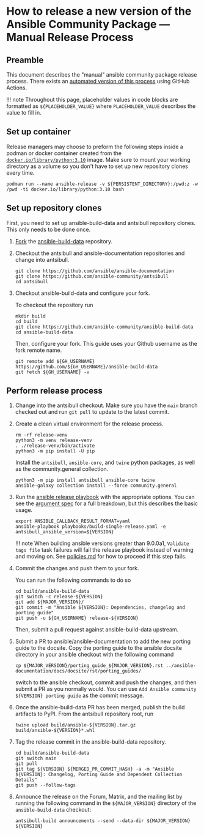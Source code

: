 # How to release a new version of the Ansible Community Package — Manual Release Process

## Preamble

This document describes the "manual" ansible community package release process.
There exists an [automated version of this process](automated-process.md) using GitHub Actions.

!!! note
    Throughout this page, placeholder values in code blocks are formatted as
    `${PLACEHOLDER_VALUE}` where `PLACEHOLDER_VALUE` describes the value to fill in.


## Set up container

Release managers may choose to preform the following steps inside a podman or
docker container created from the [`docker.io/library/python:3.10`][container]
image.
Make sure to mount your working directory as a volume so you don't have to set
up new repository clones every time.

```
podman run --name ansible-release -v ${PERSISTENT_DIRECTORY}:/pwd:z -w /pwd -ti docker.io/library/python:3.10 bash
```


## Set up repository clones

First, you need to set up ansible-build-data and antsibull repository clones.
This only needs to be done once.

1. [Fork][abd-fork] the [ansible-build-data] repository.

2. Checkout the antsibull and ansible-documentation repositories
   and change into antsibull.

    ```
    git clone https://github.com/ansible/ansible-documentation
    git clone https://github.com/ansible-community/antsibull
    cd antsibull
    ```

3. Checkout ansible-build-data and configure your fork.

    To checkout the repository run

    ```
    mkdir build
    cd build
    git clone https://github.com/ansible-community/ansible-build-data
    cd ansible-build-data
    ```

    Then, configure your fork.
    This guide uses your Github username as the fork remote name.

    ```
    git remote add ${GH_USERNAME} https://github.com/${GH_USERNAME}/ansible-build-data
    git fetch ${GH_USERNAME} -v
    ```

## Perform release process

1. Change into the antsibull checkout.
   Make sure you have the `main` branch checked out
   and run `git pull` to update to the latest commit.

2. Create a clean virtual environment for the release process.

    ```
    rm -rf release-venv
    python3 -m venv release-venv
    . ./release-venv/bin/activate
    python3 -m pip install -U pip
    ```

    Install the `antsibull`, `ansible-core`, and `twine` python packages,
    as well as the community.general collection.

    ```
    python3 -m pip install antsibull ansible-core twine
    ansible-galaxy collection install --force community.general
    ```

3. Run the [ansible release playbook][release-playbook]
   with the appropriate options.
   You can see the [argument spec][release-playbook-args]
   for a full breakdown, but this describes the basic usage.

    ```
    export ANSIBLE_CALLBACK_RESULT_FORMAT=yaml
    ansible-playbook playbooks/build-single-release.yaml -e antsibull_ansible_version=${VERSION}
    ```

    !!! note
        When building ansible versions greater than 9.0.0a1,
        `Validate tags file` task failures will fail the release playbook instead
        of warning and moving on.
        See [policies.md][tagging-enforcement] for how to proceed if this step fails.

4. Commit the changes and push them to your fork.

    You can run the following commands to do so

    ```
    cd build/ansible-build-data
    git switch -c release-${VERSION}
    git add ${MAJOR_VERSION}/
    git commit -m "Ansible ${VERSION}: Dependencies, changelog and porting guide"
    git push -u ${GH_USERNAME} release-${VERSION}
    ```

    Then, submit a pull request against ansible-build-data upstream.

5. Submit a PR to ansible/ansible-documentation to add the new porting guide to the docsite.
   Copy the porting guide to the ansible docsite directory
   in your ansible checkout with the following command

    ```
    cp ${MAJOR_VERSION}/porting_guide_${MAJOR_VERSION}.rst ../ansible-documentation/docs/docsite/rst/porting_guides/
    ```

    switch to the ansible checkout,
    commit and push the changes,
    and then submit a PR as you normally would.
    You can use `Add Ansible community ${VERSION} porting guide` as the commit message.

6. Once the ansible-build-data PR has been merged,
   publish the build artifacts to PyPI.
   From the antsibull repository root, run

    ```
    twine upload build/ansible-${VERSION}.tar.gz build/ansible-${VERSION}*.whl
    ```

7. Tag the release commit in the ansible-build-data repository.

    ```
    cd build/ansible-build-data
    git switch main
    git pull
    git tag ${VERSION} ${MERGED_PR_COMMIT_HASH} -a -m "Ansible ${VERSION}: Changelog, Porting Guide and Dependent Collection Details"
    git push --follow-tags
    ```

8. Announce the release on the Forum, Matrix, and the mailing list by running the following command in the `${MAJOR_VERSION}` directory of the `ansible-build-data` checkout:
    ```
    antsibull-build announcements --send --data-dir ${MAJOR_VERSION} ${VERSION}
    ```

[container]: https://hub.docker.com/_/python
[abd-fork]: https://github.com/ansible-community/ansible-build-data/fork
[ansible-build-data]: https://github.com/ansible-community/ansible-build-data
[release-playbook]: https://github.com/ansible-community/antsibull/blob/main/playbooks/build-single-release.yaml
[release-playbook-args]: https://github.com/ansible-community/antsibull/blob/main/roles/build-release/meta/argument_specs.yml
[tagging-enforcement]: https://github.com/gotmax23/ansible-build-data/blob/docs/docs/policies.md#enforcement
